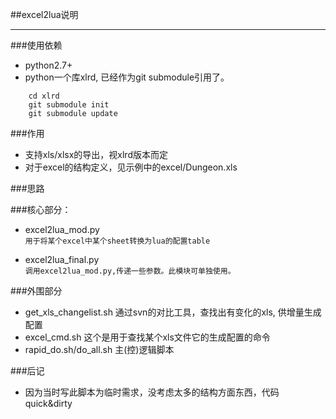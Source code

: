 ##excel2lua说明

---

###使用依赖
* python2.7+
* python一个库xlrd, 已经作为git submodule引用了。

```
    cd xlrd
    git submodule init
    git submodule update
```

###作用
* 支持xls/xlsx的导出，视xlrd版本而定
* 对于excel的结构定义，见示例中的excel/Dungeon.xls

###思路

###核心部分：
* excel2lua_mod.py  
`用于将某个excel中某个sheet转换为lua的配置table`

* excel2lua_final.py  
`调用excel2lua_mod.py,传递一些参数。此模块可单独使用。`

###外围部分  
* get_xls_changelist.sh 通过svn的对比工具，查找出有变化的xls, 供增量生成配置 
* excel_cmd.sh 这个是用于查找某个xls文件它的生成配置的命令
* rapid_do.sh/do_all.sh 主(控)逻辑脚本


###后记
* 因为当时写此脚本为临时需求，没考虑太多的结构方面东西，代码quick&dirty
